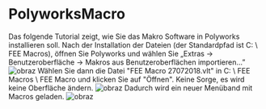 # PolyworksMacro
Das folgende Tutorial zeigt, wie Sie das Makro Software in Polyworks installieren soll.
Nach der Installation der Dateien (der Standardpfad ist C: \ FEE Macros), öffnen Sie Polyworks und wählen Sie „Extras -> Benutzeroberfläche -> Makros aus Benutzeroberflächen importieren…”
![obraz](https://user-images.githubusercontent.com/80118271/122416983-75dfc300-cf89-11eb-8e24-c3678f063ecb.png)
Wählen Sie dann die Datei "FEE Macro 27072018.vlt" in C: \ FEE Macros \ FEE Macro und klicken Sie auf "Öffnen". Keine Sorge, es wird keine Oberfläche ändern.
![obraz](https://user-images.githubusercontent.com/80118271/122417053-81cb8500-cf89-11eb-92ec-fe25971b9817.png)
Dadurch wird ein neuer Menüband mit Macros geladen.
![obraz](https://user-images.githubusercontent.com/80118271/122417085-8859fc80-cf89-11eb-92b3-466954aae3ad.png)
